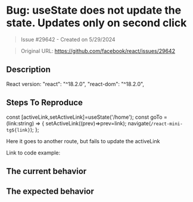 # Bug: useState does not update the state. Updates only on second click

> Issue #29642 - Created on 5/29/2024

> Original URL: https://github.com/facebook/react/issues/29642

## Description

<!--
useState updates the state only on second click and it looks like it updates the state very slow. 
-->

React version:
  "react": "^18.2.0",
   "react-dom": "^18.2.0",
## Steps To Reproduce

   const [activeLink,setActiveLink]=useState('/home');
    const goTo = (link:string) => {
    setActiveLink((prev)=>prev=link);
    navigate(`/react-mini-tg${link}`);
};

Here it goes to another route, but fails to update the activeLink

Link to code example:

<!--
  Please provide a CodeSandbox (https://codesandbox.io/s/new), a link to a
  repository on GitHub, or provide a minimal code example that reproduces the
  problem. You may provide a screenshot of the application if you think it is
  relevant to your bug report. Here are some tips for providing a minimal
  example: https://stackoverflow.com/help/mcve.
-->

## The current behavior


## The expected behavior

